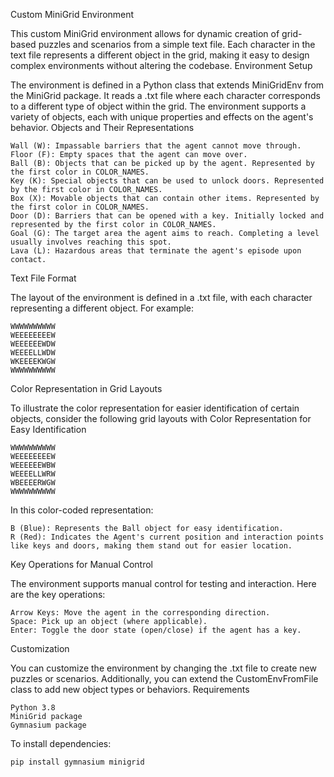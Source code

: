 Custom MiniGrid Environment

This custom MiniGrid environment allows for dynamic creation of grid-based puzzles and scenarios from a simple text file. Each character in the text file represents a different object in the grid, making it easy to design complex environments without altering the codebase.
Environment Setup

The environment is defined in a Python class that extends MiniGridEnv from the MiniGrid package. It reads a .txt file where each character corresponds to a different type of object within the grid. The environment supports a variety of objects, each with unique properties and effects on the agent's behavior.
Objects and Their Representations

    Wall (W): Impassable barriers that the agent cannot move through.
    Floor (F): Empty spaces that the agent can move over.
    Ball (B): Objects that can be picked up by the agent. Represented by the first color in COLOR_NAMES.
    Key (K): Special objects that can be used to unlock doors. Represented by the first color in COLOR_NAMES.
    Box (X): Movable objects that can contain other items. Represented by the first color in COLOR_NAMES.
    Door (D): Barriers that can be opened with a key. Initially locked and represented by the first color in COLOR_NAMES.
    Goal (G): The target area the agent aims to reach. Completing a level usually involves reaching this spot.
    Lava (L): Hazardous areas that terminate the agent's episode upon contact.

Text File Format

The layout of the environment is defined in a .txt file, with each character representing a different object. For example:

    WWWWWWWWWW
    WEEEEEEEEW
    WEEEEEEWDW
    WEEEELLWDW
    WKEEEEKWGW
    WWWWWWWWWW

Color Representation in Grid Layouts

To illustrate the color representation for easier identification of certain objects, consider the following grid layouts 
with Color Representation for Easy Identification

    WWWWWWWWWW
    WEEEEEEEEW
    WEEEEEEWBW
    WEEEELLWRW
    WBEEEERWGW
    WWWWWWWWWW

In this color-coded representation:

    B (Blue): Represents the Ball object for easy identification.
    R (Red): Indicates the Agent's current position and interaction points like keys and doors, making them stand out for easier location.

Key Operations for Manual Control

The environment supports manual control for testing and interaction. Here are the key operations:

    Arrow Keys: Move the agent in the corresponding direction.
    Space: Pick up an object (where applicable).
    Enter: Toggle the door state (open/close) if the agent has a key.

Customization

You can customize the environment by changing the .txt file to create new puzzles or scenarios. Additionally, you can extend the CustomEnvFromFile class to add new object types or behaviors.
Requirements

    Python 3.8
    MiniGrid package
    Gymnasium package

To install dependencies:

    pip install gymnasium minigrid

